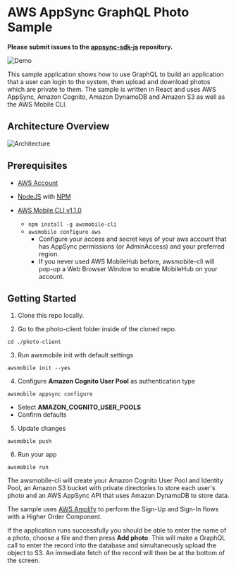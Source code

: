 # AWS AppSync GraphQL Photo Sample

**Please submit issues to the [appsync-sdk-js](https://github.com/awslabs/aws-mobile-appsync-sdk-js/issues) repository.**

![Demo](media/demo.gif)

This sample application shows how to use GraphQL to build an application that a user can login to the system, then upload and download photos which are private to them. The sample is written in React and uses AWS AppSync, Amazon Cognito, Amazon DynamoDB and Amazon S3 as well as the AWS Mobile CLI.

## Architecture Overview
![Architecture](media/architecture_diagram.png)

## Prerequisites
+ [AWS Account](https://aws.amazon.com/mobile/details/)

+ [NodeJS](https://nodejs.org/en/download/) with [NPM](https://docs.npmjs.com/getting-started/installing-node)

+ [AWS Mobile CLI v1.1.0](https://github.com/aws/awsmobile-cli)
  - `npm install -g awsmobile-cli`
  - `awsmobile configure aws` 
    - Configure your access and secret keys of your aws account that has AppSync permissions (or AdminAccess) and your preferred region. 
    - If you never used AWS MobileHub before, awsmobile-cli will pop-up a Web Browser Window to enable MobileHub on your account.


## Getting Started

1. Clone this repo locally.

2. Go to the photo-client folder inside of the cloned repo.
```
cd ./photo-client
```

3. Run awsmobile init with default settings
```
awsmobile init --yes
```

4. Configure **Amazon Cognito User Pool** as authentication type
```
awsmobile appsync configure
```
- Select **AMAZON_COGNITO_USER_POOLS**
- Confirm defaults

5. Update changes
```
awsmobile push
```

6. Run your app
```
awsmobile run
```

The awsmobile-cli will create your Amazon Cognito User Pool and Identity Pool, an Amazon S3 bucket with private directories to store each user's photo and an AWS AppSync API that uses Amazon DynamoDB to store data. 

The sample uses [AWS Amplify](https://github.com/aws/aws-amplify) to perform the Sign-Up and Sign-In flows with a Higher Order Component.

If the application runs successfully you should be able to enter the name of a photo, choose a file and then press **Add photo**. This will make a GraphQL call to enter the record into the database and simultaneously upload the object to S3. An immediate fetch of the record will then be at the bottom of the screen.


